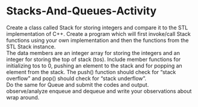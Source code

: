 # Stacks-And-Queues-Activity
Create a class called Stack for storing integers and compare it to the STL implementation of C++. Create a program which will first invoke/call Stack functions using your own implementation and then the functions from the STL Stack instance.  
The data members are an integer array for storing the integers and an integer for storing the top of stack (tos). Include member functions for initializing tos to 0, pushing an element to the stack and for popping an element from the stack. The push() function should check for “stack overflow” and pop() should check for “stack underflow”.  
Do the same for Queue and submit the codes and output.  
observe/analyze enqueue and dequeue and write your observations about wrap around.
